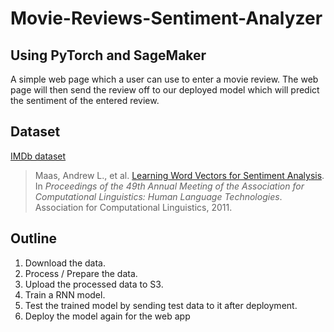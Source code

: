 # Movie-Reviews-Sentiment-Analyzer
## Using PyTorch and SageMaker

A simple web page which a user can use to enter a movie review. The web page will then send the review off to our deployed model which will predict the sentiment of the entered review.

## Dataset
[IMDb dataset](http://ai.stanford.edu/~amaas/data/sentiment/)
> Maas, Andrew L., et al. [Learning Word Vectors for Sentiment Analysis](http://ai.stanford.edu/~amaas/data/sentiment/). In _Proceedings of the 49th Annual Meeting of the Association for Computational Linguistics: Human Language Technologies_. Association for Computational Linguistics, 2011.


## Outline
1. Download the data.
2. Process / Prepare the data.
3. Upload the processed data to S3.
4. Train a RNN model.
5. Test the trained model by sending test data to it after deployment.
6. Deploy the model again for the web app
